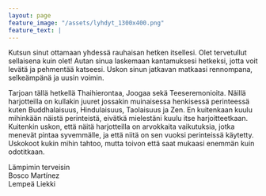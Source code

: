 ```yaml
---
layout: page
feature_image: "/assets/lyhdyt_1300x400.png"
feature_text: |
---
```


Kutsun sinut ottamaan yhdessä rauhaisan hetken itsellesi. Olet tervetullut sellaisena kuin olet! Autan sinua laskemaan kantamuksesi hetkeksi, jotta voit levätä ja pehmentää katseesi. Uskon sinun jatkavan matkaasi rennompana, selkeämpänä ja uusin voimin.

Tarjoan tällä hetkellä Thaihierontaa, Joogaa sekä Teeseremonioita. Näillä harjotteilla on kullakin juuret jossakin muinaisessa henkisessä perinteessä kuten Buddhalaisuus, Hindulaisuus, Taolaisuus ja Zen. En kuitenkaan kuulu mihinkään näistä perinteistä, eivätkä mielestäni kuulu itse harjoitteetkaan. Kuitenkin uskon, että näitä harjotteilla on arvokkaita vaikutuksia, jotka menevät pintaa syvemmälle, ja että niitä on sen vuoksi perinteissä käytetty. Uskokoot kukin mihin tahtoo, mutta toivon että saat mukaasi enemmän kuin odotitkaan.

Lämpimin terveisin  
Bosco Martínez  
Lempeä Liekki